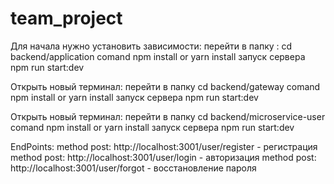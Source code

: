 # team_project

Для начала нужно установить зависимости:
перейти в папку : cd backend/application comand npm install or yarn install 
запуск сервера npm run start:dev

Открыть новый терминал: 
перейти в папку cd backend/gateway comand npm install or yarn install
запуск сервера npm run start:dev

Открыть новый терминал:
перейти в папку cd backend/microservice-user comand npm install or yarn install
запуск сервера npm run start:dev


EndPoints:
method post:  http://localhost:3001/user/register  - регистрация
method post:  http://localhost:3001/user/login  - авторизация
method post:  http://localhost:3001/user/forgot  - восстановление пароля
